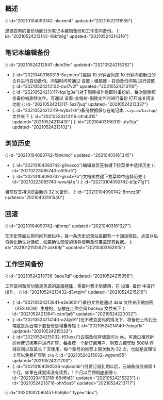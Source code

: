 ## 概述
{: id="20210104090742-nkcxmi4" updated="20210522111559"}

思源自带的备份功能分为笔记本编辑备份和工作空间备份。
{: id="20210524213143-48kfz6g" updated="20210524214216"}

## 笔记本编辑备份
{: id="20210524212947-deie3hc" updated="20210524215352"}

* {: id="20210403160319-8uzmero"}每隔 10 分钟会对这 10 分钟内更新过的文件进行自动备份。间隔时间可通过 <kbd>设置</kbd> - <kbd>编辑器</kbd> - <kbd>自动备份间隔</kbd> 进行调整
  {: id="20210524213102-cwl7v2f" updated="20210524213116"}
* {: id="20210524213117-fqx1g3e"}对于删除操作是即时备份的，每次删除都会备份被删除文件。可通过 <kbd>设置</kbd>-<kbd>文档树</kbd>-<kbd>删除文件时进行备份</kbd> 打开或关闭该功能
  {: id="20210524213117-5sz7juq" updated="20210524213337"}
* {: id="20210524213119-wybx1kh"}备份数据保存在笔记本 `.siyuan/backup/` 文件夹下
  {: id="20210524213119-ofmb315" updated="20210524213430"}
{: id="20210403160319-ufy7jta" updated="20210524213102"}

## 浏览历史
{: id="20210104090742-f9nkimo" updated="20210403161345"}

* {: id="20210104090742-g8vaxdo"}编辑器页签右键下拉菜单中选择历史
  {: id="20210223085740-o3tfbr5"}
* {: id="20210104090742-gkx4v7b"}文档树右键下拉菜单中选择历史
  {: id="20210223085740-wvs4j4q"}
{: id="20210104090742-b3p71g1"}

目前仅支持浏览最新的 32 次备份。
{: id="20210104090742-8rmcz3i" updated="20210403161540"}

## 回滚
{: id="20210104090742-hjfornp" updated="20210403161327"}

在历史界面左侧时间列表栏中，每一条历史记录后面都有一个回滚按钮，点击以后将弹出确认对话框，如果确认回滚的话将使用备份覆盖现有数据。
{: id="20210121105921-zdk68jf" updated="20210403162815"}

## 工作空间备份
{: id="20210524213736-3aou7ql" updated="20210524215358"}

工作空间备份功能是思源的[高级特性](https://b3log.org/siyuan/advanced_features.html)，需要付费才能使用，在 <kbd>设置</kbd>- <kbd>备份</kbd> 中进行操作。
{: id="20210524213432-d3vtpim" updated="20210524215216"}

* {: id="20210524213941-e2e360h"}备份文件是通过 data 文件夹压缩加密（AES GCM）生成的，存放在工作空间 backup 文件夹下
  {: id="20210524213941-cam1ja6" updated="20210524220032"}
* {: id="20210524214140-o24jy91"}在不改变密码的情况下，将备份上传到云端或是从云端下载备份是增量传输
  {: id="20210524214140-7obgo1d" updated="20210524215032"}
* {: id="20210524215032-f63uxxj"}云端备份存储空间为 `8G`。可通过推荐新的付费订阅用户进行扩容，每推荐一个新订阅用户，则双方都奖励 500M 存储空间以及延长 7 天使用。每个账号的推荐上限次数为 32 次，也就是说理论上可以免费扩容到 `24G`
  {: id="20210524215032-wgtwm55" updated="20210524221700"}
* {: id="20210104090536-vqkaomb"}付费订阅到期以后，云端备份会保留 1 个月，如果在此期间没有续费，1 个月以后将彻底删除
  {: id="20210204192116-6646hl3" updated="20210524215323"}
{: id="20210524213716-ohh5os5" updated="20210524213717"}


{: id="20201002090451-hb9j8ai" type="doc"}
